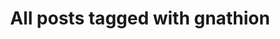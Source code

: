 ---
layout: tag
title: "All posts tagged with gnathion"
permalink: /weblog/tags/gnathion/
taxonomy: gnathion
---